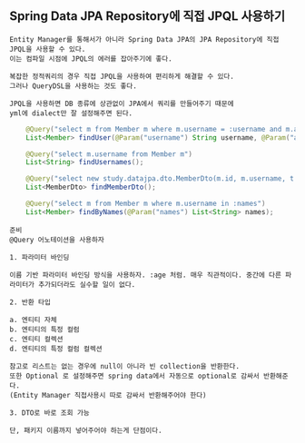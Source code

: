 ## Spring Data JPA Repository에 직접 JPQL 사용하기

    Entity Manager를 통해서가 아니라 Spring Data JPA의 JPA Repository에 직접 JPQL을 사용할 수 있다.
    이는 컴파일 시점에 JPQL의 에러를 잡아주기에 좋다.

    복잡한 정적쿼리의 경우 직접 JPQL을 사용하여 편리하게 해결할 수 있다.
    그러나 QueryDSL을 사용하는 것도 좋다.

    JPQL을 사용하면 DB 종류에 상관없이 JPA에서 쿼리를 만들어주기 때문에
    yml에 dialect만 잘 설정해주면 된다.

```java
    @Query("select m from Member m where m.username = :username and m.age = :age")
    List<Member> findUser(@Param("username") String username, @Param("age") int age);

    @Query("select m.username from Member m")
    List<String> findUsernames();

    @Query("select new study.datajpa.dto.MemberDto(m.id, m.username, t.name) from Member m join m.team t")
    List<MemberDto> findMemberDto();

    @Query("select m from Member m where m.username in :names")
    List<Member> findByNames(@Param("names") List<String> names);
```

    준비
    @Query 어노테이션을 사용하자

    1. 파라미터 바인딩

    이름 기반 파라미터 바인딩 방식을 사용하자. :age 처럼. 매우 직관적이다. 중간에 다른 파라미터가 추가되더라도 실수할 일이 없다.

    2. 반환 타입

    a. 엔티티 자체
    b. 엔티티의 특정 컬럼
    c. 엔티티 컬렉션
    d. 엔티티의 특정 컬럼 컬렉션
    
    참고로 리스트는 없는 경우에 null이 아니라 빈 collection을 반환한다.
    또한 Optional 로 설정해주면 spring data에서 자동으로 optional로 감싸서 반환해준다.
    (Entity Manager 직접사용시 따로 감싸서 반환해주어야 한다)
    
    3. DTO로 바로 조회 가능

    단, 패키지 이름까지 넣어주어야 하는게 단점이다.